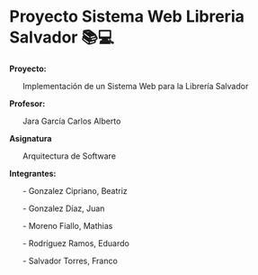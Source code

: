# Proyecto Sistema Web Libreria Salvador 📚💻

<strong>Proyecto:</strong>

  <ul>Implementación de un Sistema Web para la Librería Salvador</ul>
  
<strong>Profesor:</strong>
  
  <ul>Jara García Carlos Alberto</ul>
  
<strong>Asignatura</strong>
  
  <ul>Arquitectura de Software</ul>
  
<strong>Integrantes: </strong>
   
   <ul>- Gonzalez Cipriano, Beatriz</ul>
   <ul>- Gonzalez Díaz, Juan</ul>
   <ul>- Moreno Fiallo, Mathias</ul>
   <ul>- Rodríguez Ramos, Eduardo</ul>
   <ul>- Salvador Torres, Franco </ul>


